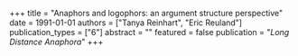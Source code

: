 +++
title = "Anaphors and logophors: an argument structure perspective"
date = 1991-01-01
authors = ["Tanya Reinhart", "Eric Reuland"]
publication_types = ["6"]
abstract = ""
featured = false
publication = "*Long Distance Anaphora*"
+++

